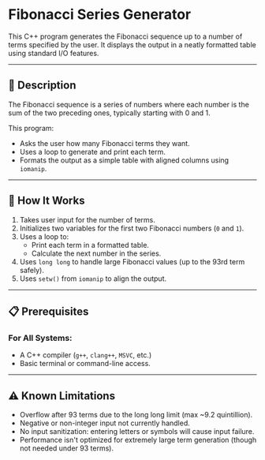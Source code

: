 # Fibonacci Series Generator

This C++ program generates the Fibonacci sequence up to a number of terms specified by the user. It displays the output in a neatly formatted table using standard I/O features.

---

## 🧾 Description

The Fibonacci sequence is a series of numbers where each number is the sum of the two preceding ones, typically starting with 0 and 1.

This program:
- Asks the user how many Fibonacci terms they want.
- Uses a loop to generate and print each term.
- Formats the output as a simple table with aligned columns using `iomanip`.

---

## 🧮 How It Works

1. Takes user input for the number of terms.
2. Initializes two variables for the first two Fibonacci numbers (`0` and `1`).
3. Uses a loop to:
   - Print each term in a formatted table.
   - Calculate the next number in the series.
4. Uses `long long` to handle large Fibonacci values (up to the 93rd term safely).
5. Uses `setw()` from `iomanip` to align the output.

---

## 📋 Prerequisites

### For All Systems:
- A C++ compiler (`g++`, `clang++`, `MSVC`, etc.)
- Basic terminal or command-line access.

---

## ⚠️ Known Limitations

- Overflow after 93 terms due to the long long limit (max ~9.2 quintillion).
- Negative or non-integer input not currently handled.
- No input sanitization: entering letters or symbols will cause input failure.
- Performance isn't optimized for extremely large term generation (though not needed under 93 terms).
